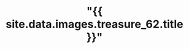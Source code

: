 ---
title: >
 "{{ site.data.images.treasure_62.title }}"
# description: Species occurrence data for the United States and U.S. Territories.
background: "{{ site.data.images.treasure_62.src }}"
categories: ["Fossil"]
imageLicense: |
  "{{ site.data.images.treasure_62.caption }}"
composition:
  - type: postHeader
  - type: pageMarkdown
---